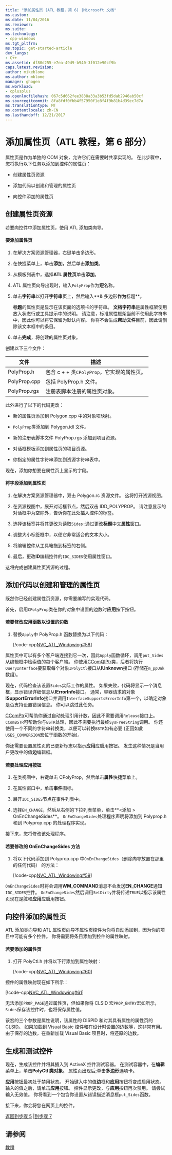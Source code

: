 ```yaml
---
title: "添加属性页 (ATL 教程，第 6) |Microsoft 文档"
ms.custom: 
ms.date: 11/04/2016
ms.reviewer: 
ms.suite: 
ms.technology:
- cpp-windows
ms.tgt_pltfrm: 
ms.topic: get-started-article
dev_langs:
- C++
ms.assetid: df80d255-e7ea-49d9-b940-3f012e90cf9b
caps.latest.revision: 
author: mikeblome
ms.author: mblome
manager: ghogen
ms.workload:
- cplusplus
ms.openlocfilehash: 067c5d662fee3838a33a3b53fd5dab2946ab50cf
ms.sourcegitcommit: 8fa8fdf0fbb4f57950f1e8f4f9b81b4d39ec7d7a
ms.translationtype: MT
ms.contentlocale: zh-CN
ms.lasthandoff: 12/21/2017
---
```

# <a name="adding-a-property-page-atl-tutorial-part-6"></a>添加属性页（ATL 教程，第 6 部分）
属性页是作为单独的 COM 对象，允许它们在需要时共享实现的。 在此步骤中，您将执行以下任务以添加到控件的属性页：  
  
-   创建属性页资源  
  
-   添加代码以创建和管理的属性页  
  
-   向控件添加的属性页  
  
## <a name="creating-the-property-page-resource"></a>创建属性页资源  
 若要向控件中添加属性页，使用 ATL 添加类向导。  
  
#### <a name="to-add-a-property-page"></a>要添加属性页  
  
1.  在解决方案资源管理器，右键单击多边形。  
  
2.  在快捷菜单上，单击**添加**，然后单击**添加类**。  
  
3.  从模板列表中，选择**ATL 属性页**单击**添加**。  
  
4.  ATL 属性页向导出现时，输入`PolyProp`作为**短**名称。  
  
5.  单击**字符串**以打开**字符串**页上，然后输入**& 多边形**作为**标题**。  
  
     **标题**的属性页是显示在该页面的选项卡的字符串。 **文档字符串**是属性框架使用放入状态行或工具提示中的说明。 请注意，标准属性框架当前不使用此字符串中，因此你可以将它保留为默认内容。 你将不会生成**帮助文件**目前，因此请删除该文本框中的条目。  
  
6.  单击**完成**，将创建的属性页对象。  
  
 创建以下三个文件：  
  
|文件|描述|  
|----------|-----------------|  
|PolyProp.h|包含 c + + 类`CPolyProp`，它实现的属性页。|  
|PolyProp.cpp|包括 PolyProp.h 文件。|  
|PolyProp.rgs|注册表脚本注册的属性页对象。|  
  
 此外进行了以下的代码更改：  
  
-   新的属性页添加到 Polygon.cpp 中的对象项映射。  
  
-   `PolyProp`类添加到 Polygon.idl 文件。  
  
-   新的注册表脚本文件 PolyProp.rgs 添加到项目资源。  
  
-   对话框模板添加到属性页的项目资源。  
  
-   你指定的属性字符串添加到资源字符串表中。  
  
 现在，添加你想要在属性页上显示的字段。  
  
#### <a name="to-add-fields-to-the-property-page"></a>将字段添加到属性页  
  
1.  在解决方案资源管理器中，双击 Polygon.rc 资源文件。 这将打开资源视图。  
  
2.  在资源视图中，展开对话框节点，然后双击 IDD_POLYPROP。 请注意显示的对话框中为空除外，告诉你在此处插入控件的标签。  
  
3.  选择该标签并将其更改为读取`Sides:`通过更改**标题**中文**属性**窗口。  
  
4.  调整大小标签框中，以便它非常适合的文本大小。  
  
5.  将编辑控件从工具箱拖到标签的右侧。  
  
6.  最后，更改**ID**编辑控件的`IDC_SIDES`使用属性窗口。  
  
 这将完成创建属性页资源的过程。  
  
## <a name="adding-code-to-create-and-manage-the-property-page"></a>添加代码以创建和管理的属性页  
 既然你已经创建属性页资源，你需要编写的实现代码。  
  
 首先，启用`CPolyProp`类在你的对象中设置的边数时**应用**按下按钮。  
  
#### <a name="to-modify-the-apply-function-to-set-the-number-of-sides"></a>若要修改应用函数以设置的边数  
  
1.  替换`Apply`中 PolyProp.h 函数替换为以下代码：  
  
     [!code-cpp[NVC_ATL_Windowing#58](../atl/codesnippet/cpp/adding-a-property-page-atl-tutorial-part-6_1.h)]  
  
 属性页中可以有多个客户端连接到它一次，因此`Apply`函数循环，调用`put_Sides`从编辑框中检索值的每个客户端。 你使用[CComQIPtr](../atl/reference/ccomqiptr-class.md)类，后者将执行`QueryInterface`要获取每个对象`IPolyCtl`接口从**IUnknown**接口 (存储在`m_ppUnk`数组)。  
  
 现在，代码检查该设置`Sides`实际工作的属性。 如果失败，代码将显示一个消息框，显示错误详细信息从**IErrorInfo**接口。 通常，容器请求的对象**ISupportErrorInfo**接口并调用`InterfaceSupportsErrorInfo`第一个，以确定对象是否支持设置错误信息。 你可以跳过此任务。  
  
 [CComPtr](../atl/reference/ccomptr-class.md)可帮助你通过自动处理引用计数，因此不需要调用`Release`接口上。 `CComBSTR`可帮助你与`BSTR`处理，因此不需要执行最终`SysFreeString`调用。 你还使用一个不同的字符串转换类，以便可以转换`BSTR`如有必要 (正因如此`USES_CONVERSION`宏位于函数的开始)。  
  
 你还需要设置属性页的已更新标志以指示**应用**应启用按钮。 发生这种情况是当用户更改中的值**边**编辑框。  
  
#### <a name="to-handle-the-apply-button"></a>若要处理应用按钮  
  
1.  在类视图中，右键单击 CPolyProp，然后单击**属性**快捷菜单上。  
  
2.  在属性窗口中，单击**事件**图标。  
  
3.  展开`IDC_SIDES`节点在事件列表中。  
  
4.  选择`EN_CHANGE`，然后从右侧的下拉列表菜单，单击**\<添加 > OnEnChangeSides**。 `OnEnChangeSides`处理程序声明将添加到 Polyprop.h 和到 Polyprop.cpp 的处理程序实现。  
  
 接下来，您将修改该处理程序。  
  
#### <a name="to-modify-the-onenchangesides-method"></a>若要修改的 OnEnChangeSides 方法  
  
1.  将以下代码添加到 Polyprop.cpp 中`OnEnChangeSides`（删除向导放置在那里的任何代码） 的方法：  
  
     [!code-cpp[NVC_ATL_Windowing#59](../atl/codesnippet/cpp/adding-a-property-page-atl-tutorial-part-6_2.cpp)]  
  
 `OnEnChangeSides`时将会调用**WM_COMMAND**消息不会发送**EN_CHANGE**通知`IDC_SIDES`控件。 `OnEnChangeSides`然后调用`SetDirty`并将传递`TRUE`以指示该属性页现在是脏和**应用**应启用按钮。  
  
## <a name="adding-the-property-page-to-the-control"></a>向控件添加的属性页  
 ATL 添加类向导和 ATL 属性页向导不属性页控件为你将自动添加到，因为你的项目中可能有多个控件。 你将需要将条目添加到控件的属性映射。  
  
#### <a name="to-add-the-property-page"></a>若要添加的属性页  
  
1.  打开 PolyCtl.h 并将以下行添加到属性映射：  
  
     [!code-cpp[NVC_ATL_Windowing#60](../atl/codesnippet/cpp/adding-a-property-page-atl-tutorial-part-6_3.h)]  
  
 控件的属性映射现在如下所示：  
  
 [!code-cpp[NVC_ATL_Windowing#61](../atl/codesnippet/cpp/adding-a-property-page-atl-tutorial-part-6_4.h)]  
  
 无法添加`PROP_PAGE`通过属性页，但如果你将 CLSID 宏`PROP_ENTRY`宏如所示，`Sides`保存该控件时，也将保存属性值。  
  
 该宏的三个参数是属性说明，该属性的 DISPID 和对其具有属性的属性页的 CLSID。 如果加载到 Visual Basic 控件和在设计时设置的边数等，这非常有用。 由于保存的边数，在重新加载 Visual Basic 项目时，将还原的边数。  
  
## <a name="building-and-testing-the-control"></a>生成和测试控件  
 现在，生成该控件并将其插入到 ActiveX 控件测试容器。 在测试容器中，在**编辑**菜单上，单击**PolyCtl 类对象**。 属性页出现后;单击**多边形**选项卡。  
  
 **应用**按钮最初处于禁用状态。 开始键入中的值**边**框和**应用**按钮将变成启用状态。 输入的值之后，请单击**应用**按钮。 控件显示更改，与**应用**按钮再次禁用。 请尝试输入无效值。 你将看到一个包含你设置从错误描述消息框`put_Sides`函数。  
  
 接下来，你会将您在网页上的控件。  
  
 [返回到步骤 5](../atl/adding-an-event-atl-tutorial-part-5.md) &#124;[到步骤 7](../atl/putting-the-control-on-a-web-page-atl-tutorial-part-7.md)  
  
## <a name="see-also"></a>请参阅  
 [教程](../atl/active-template-library-atl-tutorial.md)


